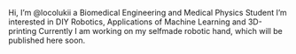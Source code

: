 Hi, I’m @locolukii a Biomedical Engineering and Medical Physics Student
I’m interested in DIY Robotics, Applications of Machine Learning and 3D-printing
Currently I am working on my selfmade robotic hand, which will be published here soon.

<!---
locolukii/locolukii is a ✨ special ✨ repository because its `README.md` (this file) appears on your GitHub profile.
You can click the Preview link to take a look at your changes.
--->
